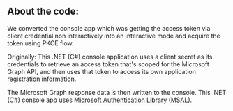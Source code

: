 ## About the code:

We converted the console app which was getting the access token via client credential non interactively into an interactive mode and acquire the token using PKCE flow.

Originally:
This .NET (C#) console application uses a client secret as its credentials to retrieve an access token that's scoped for the Microsoft Graph API, and then uses that token to access its own application registration information.

The Microsoft Graph response data is then written to the console. This .NET (C#) console app uses [Microsoft Authentication Library (MSAL)](https://github.com/AzureAD/microsoft-authentication-library-for-dotnet).
